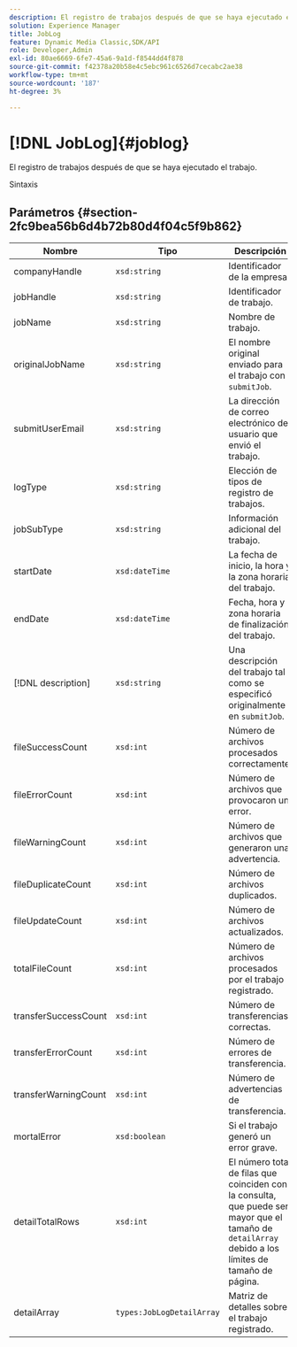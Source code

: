 ```yaml
---
description: El registro de trabajos después de que se haya ejecutado el trabajo.
solution: Experience Manager
title: JobLog
feature: Dynamic Media Classic,SDK/API
role: Developer,Admin
exl-id: 80ae6669-6fe7-45a6-9a1d-f8544dd4f878
source-git-commit: f42378a20b58e4c5ebc961c6526d7cecabc2ae38
workflow-type: tm+mt
source-wordcount: '187'
ht-degree: 3%

---
```


# [!DNL JobLog]{#joblog}

El registro de trabajos después de que se haya ejecutado el trabajo.

Sintaxis

## Parámetros {#section-2fc9bea56b6d4b72b80d4f04c5f9b862}

| Nombre | Tipo | Descripción |
|---|---|---|
| companyHandle | `xsd:string` | Identificador de la empresa. |
| jobHandle | `xsd:string` | Identificador de trabajo. |
| jobName | `xsd:string` | Nombre de trabajo. |
| originalJobName | `xsd:string` | El nombre original enviado para el trabajo con `submitJob`. |
| submitUserEmail | `xsd:string` | La dirección de correo electrónico del usuario que envió el trabajo. |
| logType | `xsd:string` | Elección de tipos de registro de trabajos. |
| jobSubType | `xsd:string` | Información adicional del trabajo. |
| startDate | `xsd:dateTime` | La fecha de inicio, la hora y la zona horaria del trabajo. |
| endDate | `xsd:dateTime` | Fecha, hora y zona horaria de finalización del trabajo. |
| [!DNL description] | `xsd:string` | Una descripción del trabajo tal como se especificó originalmente en `submitJob`. |
| fileSuccessCount | `xsd:int` | Número de archivos procesados correctamente. |
| fileErrorCount | `xsd:int` | Número de archivos que provocaron un error. |
| fileWarningCount | `xsd:int` | Número de archivos que generaron una advertencia. |
| fileDuplicateCount | `xsd:int` | Número de archivos duplicados. |
| fileUpdateCount | `xsd:int` | Número de archivos actualizados. |
| totalFileCount | `xsd:int` | Número de archivos procesados por el trabajo registrado. |
| transferSuccessCount | `xsd:int` | Número de transferencias correctas. |
| transferErrorCount | `xsd:int` | Número de errores de transferencia. |
| transferWarningCount | `xsd:int` | Número de advertencias de transferencia. |
| mortalError | `xsd:boolean` | Si el trabajo generó un error grave. |
| detailTotalRows | `xsd:int` | El número total de filas que coinciden con la consulta, que puede ser mayor que el tamaño de `detailArray` debido a los límites de tamaño de página. |
| detailArray | `types:JobLogDetailArray` | Matriz de detalles sobre el trabajo registrado. |
